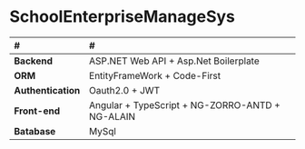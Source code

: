 # SchoolEnterpriseManageSys

#|#
:--|:--
**Backend** | ASP.NET Web API + Asp.Net Boilerplate
**ORM** | EntityFrameWork + Code-First
**Authentication** | Oauth2.0  + JWT
**Front-end** | Angular + TypeScript + NG-ZORRO-ANTD + NG-ALAIN
**Batabase** | MySql